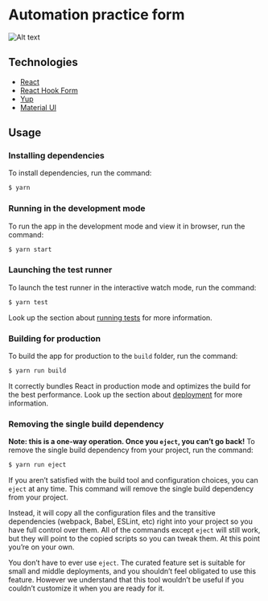 # Automation practice form

![Alt text](https://ibb.co/7gXghXh][img]https://i.ibb.co/yhXh2X2/Screenshot-2023-05-05-at-10-59-53.png[/img][/url)

## Technologies

- [React](https://reactjs.org/)
- [React Hook Form](https://react-hook-form.com/)
- [Yup](https://yup.com/)
- [Material UI](https://mui.com/)

## Usage

### Installing dependencies
To install dependencies, run the command:
```sh
$ yarn
```

### Running in the development mode
To run the app in the development mode and view it in browser, run the command:
```sh
$ yarn start
```

### Launching the test runner
To launch the test runner in the interactive watch mode, run the command:
```sh
$ yarn test
```
Look up the section about [running tests](https://facebook.github.io/create-react-app/docs/running-tests) for more information.

### Building for production
To build the app for production to the `build` folder, run the command:
```sh
$ yarn run build
```
It correctly bundles React in production mode and optimizes the build for the best performance.
Look up the section about [deployment](https://facebook.github.io/create-react-app/docs/deployment) for more information.

### Removing the single build dependency
**Note: this is a one-way operation. Once you `eject`, you can’t go back!**
To remove the single build dependency from your project, run the command:
```sh
$ yarn run eject
```
If you aren’t satisfied with the build tool and configuration choices, you can `eject` at any time. This command will remove the single build dependency from your project.

Instead, it will copy all the configuration files and the transitive dependencies (webpack, Babel, ESLint, etc) right into your project so you have full control over them. All of the commands except `eject` will still work, but they will point to the copied scripts so you can tweak them. At this point you’re on your own.

You don’t have to ever use `eject`. The curated feature set is suitable for small and middle deployments, and you shouldn’t feel obligated to use this feature. However we understand that this tool wouldn’t be useful if you couldn’t customize it when you are ready for it.
